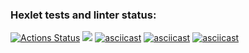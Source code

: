 ### Hexlet tests and linter status:
[![Actions Status](https://github.com/sergei-tiutriumov/python-project-49/actions/workflows/hexlet-check.yml/badge.svg)](https://github.com/sergei-tiutriumov/python-project-49/actions)
<a href="https://codeclimate.com/github/sergei-tiutriumov/python-project-49/maintainability"><img src="https://api.codeclimate.com/v1/badges/a77b152643371fbecfec/maintainability" /></a>
[![asciicast](https://asciinema.org/a/0ms2zJUYIYAuiGf3SLWKyvlhV.svg)](https://asciinema.org/a/0ms2zJUYIYAuiGf3SLWKyvlhV)
[![asciicast](https://asciinema.org/a/YEg1qEH3Mzi20ERcygXrd6cdI.svg)](https://asciinema.org/a/YEg1qEH3Mzi20ERcygXrd6cdI)
[![asciicast](https://asciinema.org/a/HL0uMpV6lhJTiJ0Oq3oNnq5bF.svg)](https://asciinema.org/a/HL0uMpV6lhJTiJ0Oq3oNnq5bF)





